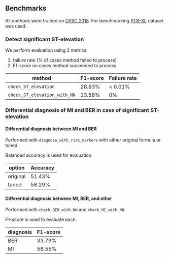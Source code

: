 ## Benchmarks
    
All methods were trained on [CPSC 2018](http://2018.icbeb.org/Challenge.html). For benchmarking [PTB-XL](https://physionet.org/content/ptb-xl/1.0.1/) dataset was used.

### Detect significant ST-elevation
We perform evaluation using 2 metrics:
1. failure rate (% of cases method failed to process)
2. F1-score on cases method succeeded to process

| method | F1-score  | Failure rate |
| --- | --- | --- |
| `check_ST_elevation`  | 28.63%  | < 0.01%  |
| `check_ST_elevation_with_NN`  | 13.58%  | 0%  |

### Differential diagnosis of MI and BER in case of significant ST-elevation

#### Differential diagnosis between MI and BER
Performed with `diagnose_with_risk_markers` with either original formula or tuned.

Balanced accuracy is used for evaluation.

| option | Accuracy  |
| --- | --- |
| original  | 51.43%  |
| tuned  | 58.29%  |

#### Differential diagnosis between MI, BER, and other
Performed with `check_BER_with_NN` and `check_MI_with_NN`.

F1-score is used to evaluate each.

| diagnosis | F1-score  |
| --- | --- |
| BER  | 33.79%  |
| MI  | 56.55%  |

